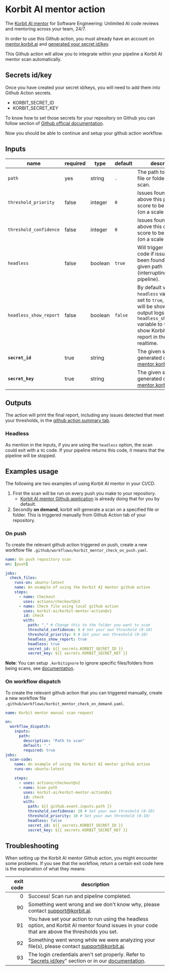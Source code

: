 # Korbit AI mentor action

The [Korbit AI mentor](https://korbit.ai) for Software Engineering: Unlimited AI code reviews and mentoring across your team, 24/7.

In order to use this Github action, you must already have an account on [mentor.korbit.ai](https://mentor.korbit.ai) and [generated your secret id/key](https://docs.korbit.ai/#/cli/cli_authentication).

This Github action will allow you to integrate within your pipeline a Korbit AI mentor scan automatically.

## Secrets id/key

Once you have created your secret id/keys, you will need to add them into Github Action secrets.

- KORBIT_SECRET_ID
- KORBIT_SECRET_KEY

To know how to set those secrets for your repository on Github you can follow section of [Github official documentation](https://docs.github.com/en/actions/security-guides/encrypted-secrets).

Now you should be able to continue and setup your github action workflow.

## Inputs

| name                   | required | type    | default | description                                                                                                                                                                                                  |
| ---------------------- | -------- | ------- | ------- | ------------------------------------------------------------------------------------------------------------------------------------------------------------------------------------------------------------ |
| `path`                 | yes      | string  | `.`     | The path to the local file or folder to be scan.                                                                                                                                                             |
| `threshold_priority`   | false    | integer | `0`     | Issues found must be above this priority score to be presented (on a scale of 0-10).                                                                                                                         |
| `threshold_confidence` | false    | integer | `0`     | Issues found must be above this confidence score to be presented (on a scale of 0-10).                                                                                                                       |
| `headless`             | false    | boolean | `true`  | Will trigger an exit code if issues have been found on the given path (interrupting the pipeline).                                                                                                           |
| `headless_show_report` | false    | boolean | `false` | By default when the `headless` variable is set to `true`, nothing will be shown in the output logs. Setting `headless_show_report` variable to `true` will show Korbit scan report in the logs, in realtime. |
| **`secret_id`**        | true     | string  |         | The given secret id generated on [mentor.korbit.ai/profile](https://mentor.korbit.ai/profile)                                                                                                                |
| **`secret_key`**       | true     | string  |         | The given secret key generated on [mentor.korbit.ai/profile](https://mentor.korbit.ai/profile)                                                                                                               |

## Outputs

The action will print the final report, including any issues detected that meet your thresholds, in the [github action summary tab](https://docs.github.com/en/actions/using-workflows/workflow-commands-for-github-actions#example-of-adding-a-job-summary).

### Headless

As mention in the inputs, if you are using the `headless` option, the scan could exit with a `91` code. If your pipeline returns this code, it means that the pipeline will be stopped.

## Examples usage

The following are two examples of using Korbit AI mentor in your CI/CD.

1. First the scan will be run on every push you make to your repository.
   - [Korbit AI mentor Github application](https://github.com/apps/korbit-ai-mentor) is already doing that for you by default.
1. Secondly **on demand**, korbit will generate a scan on a specified file or folder. This is triggered manually from Github Action tab of your repository.

### On push

To create the relevant github action triggered on push, create a new workflow file `.github/workflows/korbit_mentor_check_on_push.yaml`.

```yml
name: On push repository scan
on: [push]

jobs:
  check_files:
    runs-on: ubuntu-latest
    name: An example of using the Korbit AI mentor github action
    steps:
      - name: Checkout
        uses: actions/checkout@v3
      - name: Check file using local github action
        uses: korbit-ai/korbit-mentor-action@v1
        id: check
        with:
          path: "." # Change this to the folder you want to scan
          threshold_confidence: 9 # Set your own threshold (0-10)
          threshold_priority: 9 # Set your own threshold (0-10)
          headless_show_report: true
          headless: true
          secret_id: ${{ secrets.KORBIT_SECRET_ID }}
          secret_key: ${{ secrets.KORBIT_SECRET_KEY }}
```

**Note**: You can setup `.korbitignore` to ignore specific files/folders from being scans, see [documentation](https://docs.korbit.ai/#/code_scans/ignore_files).

### On workflow dispatch

To create the relevant github action that you can triggered manually, create a new workflow file `.github/workflows/korbit_mentor_check_on_demand.yaml`.

```yaml
name: Korbit mentor manual scan request

on:
  workflow_dispatch:
    inputs:
      path:
        description: "Path to scan"
        default: "."
        required: true
jobs:
  scan-code:
    name: An example of using the Korbit AI mentor github action
    runs-on: ubuntu-latest

    steps:
      - uses: actions/checkout@v2
      - name: Scan path
        uses: korbit-ai/korbit-mentor-action@v1
        id: check
        with:
          path: ${{ github.event.inputs.path }}
          threshold_confidence: 10 # Set your own threshold (0-10)
          threshold_priority: 10 # Set your own threshold (0-10)
          headless: false
          secret_id: ${{ secrets.KORBIT_SECRET_ID }}
          secret_key: ${{ secrets.KORBIT_SECRET_KEY }}
```

## Troubleshooting

When setting up the Korbit AI mentor Github action, you might encounter some problems. If you see that the workflow, return a certain exit code here is the explanation of what they means:

| exit code | description                                                                                                                                                                |
| --------: | -------------------------------------------------------------------------------------------------------------------------------------------------------------------------- |
|         0 | Success! Scan run and pipeline completed.                                                                                                                                  |
|        90 | Something went wrong and we don't know why, please contact [support@korbit.ai](mailto:support@korbit.ai).                                                                  |
|        91 | You have set your action to run using the headless option, and Korbit AI mentor found issues in your code that are above the thresholds you set.                           |
|        92 | Something went wrong while we were analyzing your file(s), please contact [support@korbit.ai](mailto:support@korbit.ai).                                                   |
|        93 | The login credentials aren't set properly. Refer to "[Secrets id/key](#secrets-idkey)" section or in our [documentation](https://docs.korbit.ai/#/cli/cli_authentication). |
